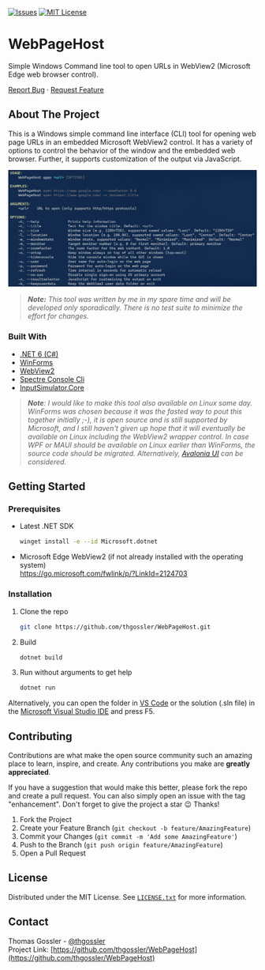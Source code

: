 [![Issues][issues-badge]][issues-url]
[![MIT License][license-badge]][license-url]


# WebPageHost

Simple Windows Command line tool to open URLs in WebView2 (Microsoft Edge web browser control).

[Report Bug](https://github.com/thgossler/WebPageHost/issues) · [Request Feature](https://github.com/thgossler/WebPageHost/issues)


## About The Project

This is a Windows simple command line interface (CLI) tool for opening web page URLs in an embedded Microsoft WebView2 control. It has a variety of options to control the behavior of the window and the embedded web browser. Further, it supports customization of the output via JavaScript.

[![Product Name Screen Shot][product-screenshot]](https://example.com)

> _**Note:** This tool was written by me in my spare time and will be developed only sporadically. There is no test suite to minimize the effort for changes._


### Built With

* [.NET 6 (C#)](https://dotnet.microsoft.com/en-us/)
* [WinForms](https://github.com/dotnet/winforms)
* [WebView2](https://developer.microsoft.com/en-us/microsoft-edge/webview2/)
* [Spectre Console Cli](https://github.com/spectreconsole/spectre.console)
* [InputSimulator.Core](https://github.com/cwevers/InputSimulatorCore)

> _**Note**: I would like to make this tool also available on Linux some day. WinForms was chosen because it was the fasted way to pout this together initially ;-), it is open source and is still supported by Microsoft, and I still haven't given up hope that it will eventually be available on Linux including the WebView2 wrapper control. In case WPF or MAUI should be available on Linux earlier than WinForms, the source code should be migrated. Alternatively, [Avalonia UI](https://avaloniaui.net/) can be considered._


## Getting Started

### Prerequisites

* Latest .NET SDK
  ```sh
  winget install -e --id Microsoft.dotnet
  ```
* Microsoft Edge WebView2 (if not already installed with the operating system)<br/>
  https://go.microsoft.com/fwlink/p/?LinkId=2124703

### Installation

1. Clone the repo
   ```sh
   git clone https://github.com/thgossler/WebPageHost.git
   ```
2. Build
   ```sh
   dotnet build
   ```
3. Run without arguments to get help
   ```sh
   dotnet run
   ```

Alternatively, you can open the folder in [VS Code](https://code.visualstudio.com/) or the solution (.sln file) in the [Microsoft Visual Studio IDE](https://visualstudio.microsoft.com/vs/) and press F5.


## Contributing

Contributions are what make the open source community such an amazing place to learn, inspire, and create. Any contributions you make are **greatly appreciated**.

If you have a suggestion that would make this better, please fork the repo and create a pull request. You can also simply open an issue with the tag "enhancement".
Don't forget to give the project a star :wink: Thanks!

1. Fork the Project
2. Create your Feature Branch (`git checkout -b feature/AmazingFeature`)
3. Commit your Changes (`git commit -m 'Add some AmazingFeature'`)
4. Push to the Branch (`git push origin feature/AmazingFeature`)
5. Open a Pull Request


## License

Distributed under the MIT License. See [`LICENSE.txt`](https://github.com/thgossler/WebPageHost/LICENSE.txt) for more information.


## Contact

Thomas Gossler - [@thgossler](https://twitter.com/thgossler)<br/>
Project Link: [https://github.com/thgossler/WebPageHost](https://github.com/thgossler/WebPageHost)


<!-- See: https://www.markdownguide.org/basic-syntax/#reference-style-links -->
[issues-badge]: https://img.shields.io/github/issues/thgossler/WebPageHost.svg?style=for-the-badge
[issues-url]: https://github.com/thgossler/WebPageHost/issues
[license-badge]: https://img.shields.io/github/license/thgossler/WebPageHost.svg?style=for-the-badge
[license-url]: https://github.com/thgossler/WebPageHost/blob/master/LICENSE.txt
[product-screenshot]: images/screenshot.png
